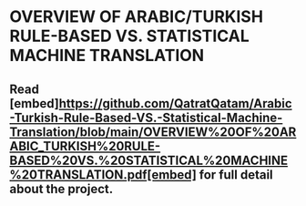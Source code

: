 # OVERVIEW OF ARABIC/TURKISH RULE-BASED VS. STATISTICAL MACHINE TRANSLATION

## Read [embed]https://github.com/QatratQatam/Arabic-Turkish-Rule-Based-VS.-Statistical-Machine-Translation/blob/main/OVERVIEW%20OF%20ARABIC_TURKISH%20RULE-BASED%20VS.%20STATISTICAL%20MACHINE%20TRANSLATION.pdf[embed] for full detail about the project. 